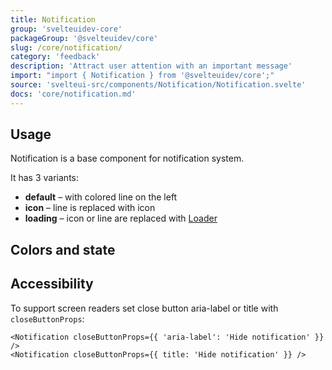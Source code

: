 ```yaml
---
title: Notification
group: 'svelteuidev-core'
packageGroup: '@svelteuidev/core'
slug: /core/notification/
category: 'feedback'
description: 'Attract user attention with an important message'
import: "import { Notification } from '@svelteuidev/core';"
source: 'svelteui-src/components/Notification/Notification.svelte'
docs: 'core/notification.md'
---
```


<script>
    import { Demo, NotificationDemos } from '@svelteuidev/demos';
    import { Heading } from 'components';
</script>

<Heading />

## Usage

Notification is a base component for notification system.

It has 3 variants:

- **default** – with colored line on the left
- **icon** – line is replaced with icon
- **loading** – icon or line are replaced with [Loader](core/loader)

<Demo demo={NotificationDemos.usage} />

## Colors and state

<Demo demo={NotificationDemos.configurator} />

## Accessibility

To support screen readers set close button aria-label or title with `closeButtonProps`:

```svelte
<Notification closeButtonProps={{ 'aria-label': 'Hide notification' }} />
<Notification closeButtonProps={{ title: 'Hide notification' }} />
```

